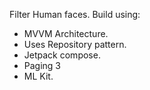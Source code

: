 Filter Human faces. Build using:

- MVVM Architecture.
- Uses Repository pattern.
- Jetpack compose.
- Paging 3
- ML Kit.
